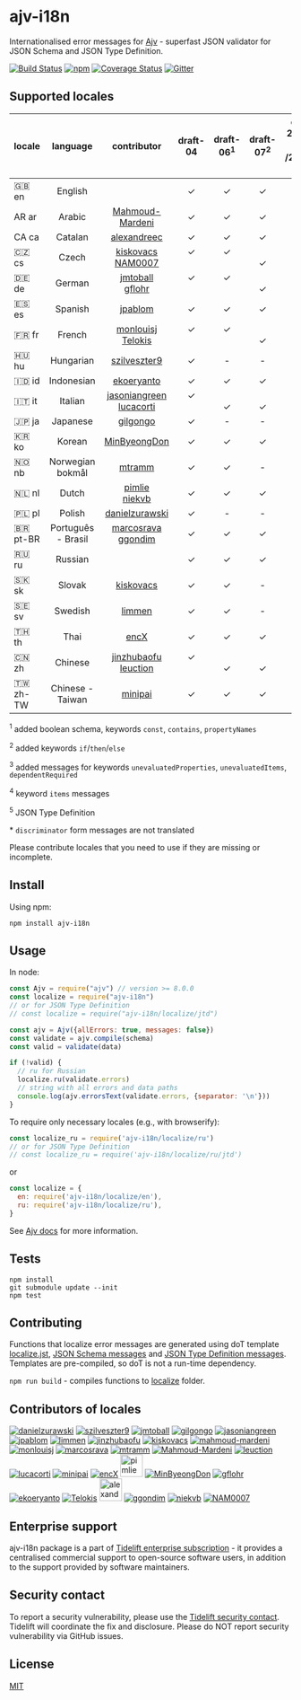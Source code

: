 # ajv-i18n

Internationalised error messages for [Ajv](https://github.com/ajv-validator/ajv) - superfast JSON validator for JSON Schema and JSON Type Definition.

[![Build Status](https://travis-ci.org/ajv-validator/ajv-i18n.svg?branch=master)](https://travis-ci.org/ajv-validator/ajv-i18n)
[![npm](https://img.shields.io/npm/v/ajv-i18n.svg)](https://www.npmjs.com/package/ajv-i18n)
[![Coverage Status](https://coveralls.io/repos/github/ajv-validator/ajv-i18n/badge.svg?branch=master)](https://coveralls.io/github/ajv-validator/ajv-i18n?branch=master)
[![Gitter](https://img.shields.io/gitter/room/ajv-validator/ajv.svg)](https://gitter.im/ajv-validator/ajv)

## Supported locales

|locale|language |contributor|draft-04|draft-06<sup>1</sup>|draft-07<sup>2</sup>|draft<br>2019-09<sup>3</sup><br>/2020-12<sup>4</sup>|JTD<sup>5</sup>
|------|:-------:|:---------:|:------:|:------:|:------:|:------:|:------:|
|🇬🇧 en|English  | |✓|✓|✓|✓|✓|
|AR ar|Arabic   |[Mahmoud-Mardeni](https://github.com/Mahmoud-Mardeni)|✓|✓|✓|-|-|
|CA ca|Catalan   |[alexandreec](https://github.com/alexandreec)|✓|✓|✓|-|*|
|🇨🇿 cs|Czech    |[kiskovacs](https://github.com/kiskovacs)<br>[NAM0007](https://github.com/NAM0007)|✓<br>&nbsp;|✓<br>&nbsp;|<br>✓|-|*|
|🇩🇪 de|German   |[jmtoball](https://github.com/jmtoball)<br>[gflohr](https://github.com/gflohr)|✓<br>&nbsp;|✓<br>&nbsp;|<br>✓|✓<br>&nbsp;|✓<br>&nbsp;|
|🇪🇸 es|Spanish  |[jpablom](https://github.com/jpablom)|✓|✓|✓|-|*|
|🇫🇷 fr|French   |[monlouisj](https://github.com/monlouisj)<br>[Telokis](https://github.com/Telokis)|✓<br>&nbsp;|✓<br>&nbsp;|<br>✓|-|*|
|🇭🇺 hu|Hungarian|[szilveszter9](https://github.com/szilveszter9)|✓|-|-|-|*|
|🇮🇩 id|Indonesian|[ekoeryanto](https://github.com/ekoeryanto)|✓|✓|✓|-|*|
|🇮🇹 it|Italian  |[jasoniangreen](https://github.com/jasoniangreen)<br>[lucacorti](https://github.com/lucacorti)|✓<br>&nbsp;|<br>✓|<br>✓|<br>✓|<br>✓|
|🇯🇵 ja|Japanese |[gilgongo](https://github.com/gilgongo)|✓|-|-|-|*|
|🇰🇷 ko|Korean |[MinByeongDon](https://github.com/MinByeongDon)|✓|✓|✓|-|*|
|🇳🇴 nb|Norwegian bokmål|[mtramm](https://github.com/mtramm)|✓|✓|-|-|*|
|🇳🇱 nl|Dutch    |[pimlie](https://github.com/pimlie)<br>[niekvb](https://github.com/niekvb)|✓|✓|✓|<br>✓|<br>✓|
|🇵🇱 pl|Polish   |[danielzurawski](https://github.com/danielzurawski)|✓|-|-|-|*|
|🇧🇷 pt-BR|Português - Brasil|[marcosrava](https://github.com/marcosrava)<br>[ggondim](https://github.com/ggondim)|✓|✓|✓|<br>✓|<br>✓|
|🇷🇺 ru|Russian  | |✓|✓|✓|✓|✓|
|🇸🇰 sk|Slovak   |[kiskovacs](https://github.com/kiskovacs)|✓|✓|-|-|*|
|🇸🇪 sv|Swedish  |[limmen](https://github.com/Limmen)|✓|✓|-|-|*|
|🇹🇭 th|Thai     |[encX](https://github.com/encX)|✓|✓|✓|✓|✓|
|🇨🇳 zh|Chinese  |[jinzhubaofu](https://github.com/jinzhubaofu)<br>[leuction](https://github.com/leuction)|✓<br>&nbsp;|<br>✓|<br>✓|<br>✓|<br>✓|
|🇹🇼 zh-TW|Chinese - Taiwan|[minipai](https://github.com/minipai)|✓|✓|✓|✓|✓|


<sup>1</sup> added boolean schema, keywords `const`, `contains`, `propertyNames`

<sup>2</sup> added keywords `if`/`then`/`else`

<sup>3</sup> added messages for keywords `unevaluatedProperties`, `unevaluatedItems`, `dependentRequired`

<sup>4</sup> keyword `items` messages

<sup>5</sup> JSON Type Definition

\* `discriminator` form messages are not translated

Please contribute locales that you need to use if they are missing or incomplete.

## Install

Using npm:

```
npm install ajv-i18n
```

## Usage

In node:

```javascript
const Ajv = require("ajv") // version >= 8.0.0
const localize = require("ajv-i18n")
// or for JSON Type Definition
// const localize = require("ajv-i18n/localize/jtd")

const ajv = Ajv({allErrors: true, messages: false})
const validate = ajv.compile(schema)
const valid = validate(data)

if (!valid) {
  // ru for Russian
  localize.ru(validate.errors)
  // string with all errors and data paths
  console.log(ajv.errorsText(validate.errors, {separator: '\n'}))
}
```

To require only necessary locales (e.g., with browserify):

```javascript
const localize_ru = require('ajv-i18n/localize/ru')
// or for JSON Type Definition
// const localize_ru = require('ajv-i18n/localize/ru/jtd')
```

or

```javascript
const localize = {
  en: require('ajv-i18n/localize/en'),
  ru: require('ajv-i18n/localize/ru'),
}
```

See [Ajv docs](https://github.com/ajv-validator/ajv) for more information.

## Tests

```
npm install
git submodule update --init
npm test
```

## Contributing

Functions that localize error messages are generated using doT template [localize.jst](https://github.com/ajv-validator/ajv-i18n/tree/master/localize/localize.jst), [JSON Schema messages](https://github.com/ajv-validator/ajv-i18n/tree/master/messages/index.js) and [JSON Type Definition messages](https://github.com/ajv-validator/ajv-i18n/tree/master/messages/jtd.js). Templates are pre-compiled, so doT is not a run-time dependency.

`npm run build` - compiles functions to [localize](https://github.com/ajv-validator/ajv/tree/master/localize) folder.

## Contributors of locales

[![danielzurawski](https://avatars3.githubusercontent.com/u/1625711?v=3&s=40)](https://github.com/danielzurawski "danielzurawski")
[![szilveszter9](https://avatars0.githubusercontent.com/u/7540866?v=3&s=40)](https://github.com/szilveszter9 "szilveszter9")
[![jmtoball](https://avatars0.githubusercontent.com/u/219950?v=3&s=40)](https://github.com/jmtoball "jmtoball")
[![gilgongo](https://avatars2.githubusercontent.com/u/4561747?v=3&s=40)](https://github.com/gilgongo "gilgongo")
[![jasoniangreen](https://avatars3.githubusercontent.com/u/3481367?v=3&s=40)](https://github.com/jasoniangreen "jasoniangreen")
[![jpablom](https://avatars0.githubusercontent.com/u/3935083?v=3&s=40)](https://github.com/jpablom "jpablom")
[![limmen](https://avatars2.githubusercontent.com/u/8254791?v=3&s=40)](https://github.com/Limmen "Limmen")
[![jinzhubaofu](https://avatars2.githubusercontent.com/u/811195?v=3&s=40)](https://github.com/jinzhubaofu "jinzhubaofu")
[![kiskovacs](https://avatars1.githubusercontent.com/u/2733311?v=3&s=40)](https://github.com/kiskovacs "kiskovacs")
[![mahmoud-mardeni](https://avatars2.githubusercontent.com/u/19661270?s=40&v=3)](https://github.com/Mahmoud-Mardeni "mahmoud-mardeni")
[![monlouisj](https://avatars0.githubusercontent.com/u/5998380?v=3&s=40)](https://github.com/monlouisj "monlouisj")
[![marcosrava](https://avatars2.githubusercontent.com/u/243790?v=3&s=40)](https://github.com/marcosrava "marcosrava")
[![mtramm](https://avatars3.githubusercontent.com/u/3519541?v=3&s=40)](https://github.com/mtramm "mtramm")
[![Mahmoud-Mardeni](https://avatars3.githubusercontent.com/u/19661270?v=3&s=40)](https://github.com/Mahmoud-Mardeni "Mahmoud-Mardeni")
[![leuction](https://avatars3.githubusercontent.com/u/8056270?v=3&s=40)](https://github.com/leuction "leuction")
[![lucacorti](https://avatars2.githubusercontent.com/u/1076999?v=3&s=40)](https://github.com/lucacorti "lucacorti")
[![minipai](https://avatars2.githubusercontent.com/u/239570?s=40&v=4)](https://github.com/minipai "minipai")
[![encX](https://avatars3.githubusercontent.com/u/5965883?v=3&s=40)](https://github.com/encX "encX")
[<img src="https://avatars3.githubusercontent.com/u/1067403?s=40&v=4" alt="pimlie" width="40px"/>](https://github.com/pimlie "pimlie")
[![MinByeongDon](https://avatars2.githubusercontent.com/u/6141807?s=40&v=4)](https://github.com/MinByeongDon "MinByeongDon")
[![gflohr](https://avatars0.githubusercontent.com/u/7126580?s=40&v=4)](https://github.com/gflohr "gflohr")
[![ekoeryanto](https://avatars2.githubusercontent.com/u/36023898?s=40&v=4)](https://github.com/ekoeryanto "ekoeryanto")
[![Telokis](https://avatars3.githubusercontent.com/u/6382729?s=40&v=4)](https://github.com/Telokis "Telokis")
[<img src="https://avatars3.githubusercontent.com/u/15526814?s=40&v=4" alt="alexandreec" width="40px">](https://github.com/alexandreec "alexandreec")
[![ggondim](https://avatars2.githubusercontent.com/u/2074685?s=40&v=4)](https://github.com/ggondim "ggondim")
[![niekvb](https://avatars3.githubusercontent.com/u/37668320?s=40&v=4)](https://github.com/niekvb "niekvb")
[![NAM0007](https://avatars1.githubusercontent.com/u/47188486?s=40&v=4)](https://github.com/NAM0007 "NAM0007")

## Enterprise support

ajv-i18n package is a part of [Tidelift enterprise subscription](https://tidelift.com/subscription/pkg/npm-ajv-i18n?utm_source=npm-ajv-i18n&utm_medium=referral&utm_campaign=enterprise&utm_term=repo) - it provides a centralised commercial support to open-source software users, in addition to the support provided by software maintainers.

## Security contact

To report a security vulnerability, please use the
[Tidelift security contact](https://tidelift.com/security).
Tidelift will coordinate the fix and disclosure. Please do NOT report security vulnerability via GitHub issues.

## License

[MIT](https://github.com/ajv-validator/ajv-i18n/blob/master/LICENSE)
